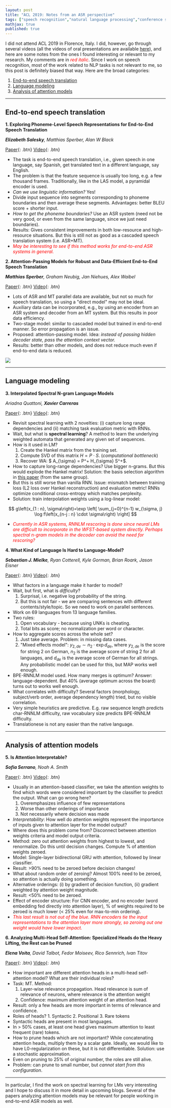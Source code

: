 ```yaml
---
layout: post
title: "ACL 2019: Notes from an ASR perspective"
tags: ["speech recognition","natural language processing","conference summary"]
mathjax: true
published: true
---
```


I did not attend ACL 2019 in Florence, Italy. I did, however, go through several videos (all the videos of oral presentations are available [here](https://www.livecongress.it/sved/evt/aol_lnk.php?id=60B5FD70&fbclid=IwAR1DGPctWkvGpXSwIRyyLfse4jqwXI0Kqw1SIpvA6jPLu0ld3IefPWlYtdk)), and here are some notes from the ones I found interesting or relevant to my research. My comments are in <span style="color:red">_red italic_</span>. Since I work on speech recognition, most of the work related to NLP tasks is not relevant to me, so this post is definitely biased that way. Here are the broad categories:

1. [End-to-end speech translation](#e2espeech)
2. [Language modeling](#lm)
3. [Analysis of attention models](#attention)

---

<a name="e2espeech"></a>

## End-to-end speech translation

**1. Exploring Phoneme-Level Speech Representations for End-to-End Speech Translation**

_**Elizabeth Salesky**, Matthias Sperber, Alan W Black_

[Paper](https://arxiv.org/abs/1906.01199){: .btn}
[Video](http://www.livecongress.it/aol/indexSA.php?id=585723E1&ticket=){: .btn}

* The task is end-to-end speech translation, i.e., given speech in one language, say Spanish, get translated text in a different language, say English.
* The problem is that the feature sequence is usually too long, e.g. a few thousand frames. Traditionally, like in the LAS model, a pyramidal encoder is used.
* *Can we use linguistic information?* Yes!
* Divide input sequence into segments corresponding to phoneme boundaries and then average these segments. Advantages: better BLEU score + shorter input.
* *How to get the phoneme boundaries?* Use an ASR system (need not be very good, or even from the same language, since we just need boundaries).
* Results: Gives consistent improvements in both low-resource and high-resource situations. But this is still not as good as a cascaded speech translation system (i.e. ASR+MT).
* <span style="color:red">_May be interesting to see if this method works for end-to-end ASR systems in general._</span>

**2. Attention-Passing Models for Robust and Data-Efficient End-to-End Speech Translation**

_**Matthias Sperber**, Graham Neubig, Jan Niehues, Alex Waibel_

[Paper](https://arxiv.org/abs/1904.07209){: .btn}
[Video](http://www.livecongress.it/aol/indexSA.php?id=F2B54A73&ticket=){: .btn}

* Lots of ASR and MT parallel data are available, but not so much for speech translation, so using a "direct model" may not be ideal.
* Auxiliary data can be incorporated, e.g., by using an encoder from an ASR system and decoder from an MT system. But this results in poor data efficiency.
* Two-stage model: similar to cascaded model but trained in end-to-end manner. So error propagation is an issue.
* Proposed: attention-passing model. Idea: *instead of passing hidden decoder state, pass the attention context vector.*
* Results: better than other models, and does not reduce much even if end-to-end data is reduced.

![](/static/img/paper2.png)

---

<a name="lm"></a>

## Language modeling

**3. Interpolated Spectral N-gram Language Models**

_Ariadna Quattoni, **Xavier Carreras**_

[Paper](https://www.aclweb.org/anthology/papers/P/P19/P19-1594/){: .btn}
[Video](http://www.livecongress.it/aol/indexSA.php?id=2DC7FDF7&ticket=){: .btn}

* Revisit spectral learning with 2 novelties: (i) capture long range dependencies and (ii) matching task evaluation metric with RNNs.
* Wait, but what is **spectral learning**? A method to learn the underlying weighted automata that generated any given set of sequences.
* How is it used in LM? 
	1. Create the Hankel matrix from the training set.
	2. Compute SVD of this matrix $H = P\cdot S$. (*computational bottleneck*)
	3. Recover WA: $ A_{\sigma} = P^+ H_{\sigma} S^+$.
* How to capture long-range dependencies? Use bigger n-grams. But this would explode the Hankel matrix! Solution: the basis selection algorithm in [this paper](http://proceedings.mlr.press/v54/quattoni17a.html) (from the same group).
* But this is still worse than vanilla RNN. Issue: mismatch between training loss (L2 loss over Hankel reconstruction) and evaluation metric! RNNs optimize conditional cross-entropy which matches perplexity. 
* Solution: train interpolation weights using a log-linear model:

$$ g\left(x_{1 : n}, \sigma\right)=\exp \left[ \sum_{j=0}^{n-1} w_{\sigma, j} \log f\left(x_{n-j : n} \cdot \sigma\right) \right] $$ 

* <span style="color:red">_Currently in ASR systems, RNNLM rescoring is done since neural LMs are difficult to incorporate in the WFST-based system directly. Perhaps spectral n-gram models in the decoder can avoid the need for rescoring?_</span>

**4. What Kind of Language Is Hard to Language-Model?**

_**Sebastian J. Mielke**, Ryan Cotterell, Kyle Gorman, Brian Roark, Jason Eisner_

[Paper](https://arxiv.org/pdf/1906.04726.pdf){: .btn} 
[Video](http://www.livecongress.it/aol/indexSA.php?id=B81745A7&ticket=){: .btn}

* What factors in a language make it harder to model?
* Wait, but first, what is *difficulty*? 
	1. Surprisal, i.e. negative log probability of the string.
	2. But this is not fair - we are comparing sentences with different contents/style/topic. So we need to work on parallel sentences.
* Work on 69 languages from 13 language families.
* Two rules:
	1. Open vocabulary - because using UNKs is cheating.
	2. Total bits as score; no normalization per word or character.
* How to aggregate scores across the whole set? 
	1. Just take average. Problem: in missing data cases.
	2. "Mixed effects model": $y_{2,de} \sim n_2\cdot \exp d_{de}$, where $y_{2,de}$ is the score for string 2 on German, $n_2$ is the average score of string 2 for all languages, and $d_{de}$ is the average score of German for all strings. Any probabilistic model can be used for this, but MAP works well enough.
* BPE-RNNLM model used. How many merges is optimum? Answer: language-dependent. But 40% (average optimum across the board) turns out to works well enough.
* What correlates with difficulty? Several factors (morphology, subject/verb order, average dependency length) tried, but no visible correlation.
* Very simple heuristics are predictive. E.g. raw sequence length predicts char-RNNLM difficulty, raw vocabulary size predicts BPE-RNNLM difficulty.
* Translationese is not any easier than the native language.

---

<a name="attention"></a>

## Analysis of attention models

**5. Is Attention Interpretable?**

_**Sofia Serrano**, Noah A. Smith_

[Paper](https://arxiv.org/pdf/1906.03731.pdf){: .btn}
[Video](http://www.livecongress.it/aol/indexSA.php?id=4D89B893&ticket=){: .btn}

* Usually in an attention-based classifier, we take the attention weights to find which words were considered important by the classifier to predict the output. What can go wrong here?
	1. Overemphasizes influence of few representations
	2. Worse than other orderings of importance
	3. Not necessarily where decision was made
* _Interpretability_: How well do attention weights represent the importance of inputs given to attention layer for the model output?
* Where does this problem come from? Disconnect between attention weights criteria and model output criteria.
* Method: zero out attention weights from highest to lowest, and renormalize. Do this until decision changes. Compute % of attention weights zeroed.
* Model: Single-layer bidirectional GRU with attention, followed by linear classifier.
* Result: >90% need to be zeroed before decision changes! 
* What about random order of zeroing? Almost 100% need to be zeroed, so attention is actually doing something.
* Alternative orderings: (i) by gradient of decision function, (ii) gradient weighted by attention weight magnitude.
* Result: <50% need to be zeroed.
* Effect of encoder structure: For CNN encoder, and no encoder (word embedding fed directly into attention layer), % of weights required to be zeroed is much lower (< 25% even for max-to-min ordering).
* <span style="color:red">_This last result is not out of the blue. RNN encoders tie the input representations to the attention layer more strongly, so zeroing out one weight would have lower impact._</span>

**6. Analyzing Multi-Head Self-Attention: Specialized Heads do the Heavy Lifting, the Rest can be Pruned**

_**Elena Voita**, David Talbot, Fedor Moiseev, Rico Sennrich, Ivan Titov_

[Paper](https://arxiv.org/pdf/1905.09418.pdf){: .btn}
[Video](http://www.livecongress.it/aol/indexSA.php?id=9FB3FACA&ticket=){: .btn}

* How important are different attention heads in a multi-head self-attention model? What are their individual roles?
* Task: MT. Method: 
	1. Layer-wise relevance propagation. Head relevance is sum of relevance of neurons, where relevance is the attention weight
	2. Confidence: maximum attention weight of an attention head.
* Result: only a few heads are more important in terms of relevance and confidence.
* Roles of heads? 1. Syntactic 2. Positional 3. Rare tokens
* Syntactic heads are present in most languages.
* In > 50% cases, at least one head gives maximum attention to least frequent (rare) tokens.
* How to prune heads which are not important? While concatenating attention heads, multiply them by a scalar gate. Ideally, we would like to have L0-regularization on these, but it is not differentiable. Solution: use a stochastic approximation.
* Even on pruning to 25% of original number, the roles are still alive.
* Problem: can prune to small number, but _cannot start from this configuration_.

---

In particular, I find the work on spectral learning for LMs very interesting and I hope to discuss it in more detail in upcoming blogs. Several of the papers analyzing attention models may be relevant for people working in end-to-end ASR models as well.


